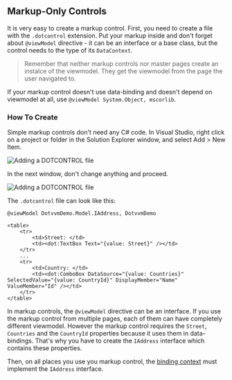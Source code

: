 ## Markup-Only Controls

It is very easy to create a markup control. First, you need to create a file with the `.dotcontrol` extension.
Put your markup inside and don't forget about `@viewModel` directive - it can be an interface or a base class,
but the control needs to the type of its `DataContext`.

>Remember that neither markup controls nor master pages create an instalce of the viewmodel. They get the viewmodel from the page the user navigated to.  

If your markup control doesn't use data-binding and doesn't depend on viewmodel at all, use `@viewModel System.Object, mscorlib`.


### How To Create

Simple markup controls don't need any C# code. In Visual Studio, right click on a project or folder in the Solution Explorer window, and select Add > New Item.

<p><img src="{imageDir}control-development-markup-only-controls-1.png" alt="Adding a DOTCONTROL file" /></p>

In the next window, don't change anything and proceed.

<p><img src="{imageDir}control-development-markup-only-controls-2.png" alt="Adding a DOTCONTROL file" /></p>

The `.dotcontrol` file can look like this:

```DOTHTML
@viewModel DotvvmDemo.Model.IAddress, DotvvmDemo

<table>
    <tr>
        <td>Street: </td>
        <td><dot:TextBox Text="{value: Street}" /></td>
    </tr>
    ...
    <tr>
        <td>Country: </td>
        <td><dot:ComboBox DataSource="{value: Countries}" SelectedValue="{value: CountryId}" DisplayMember="Name" ValueMember="Id" /></td>
    </tr>
</table>
```

In markup controls, the `@viewModel` directive can be an interface. If you use the markup control from multiple pages, each of them can have completely different viewmodel.
However the markup control requires the `Street`, `Countries` and the `CountryId` properties because it uses them in data-bindings. That's why you have to create the `IAddress` 
interface which contains these properties. 

Then, on all places you use you markup control, the [binding context](/docs/tutorials/basics-binding-context/{branch}) must implement the `IAddress` interface. 


